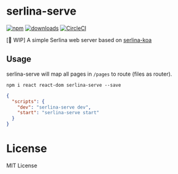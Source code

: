 # serlina-serve

[![npm](https://badgen.net/npm/v/serlina-serve)](https://npm.im/serlina-serve)
[![downloads](https://badgen.net/npm/dm/serlina-serve)](https://npm.im/serlina-serve)
[![CircleCI](https://circleci.com/gh/djyde/serlina.svg?style=shield)](https://circleci.com/gh/djyde/serlina)

[🚨 WIP] A simple Serlina web server based on [serlina-koa](../serlina-koa)

## Usage

serlina-serve will map all pages in `/pages` to route (files as router).

```
npm i react react-dom serlina-serve --save
```

```json
{
  "scripts": {
    "dev": "serlina-serve dev",
    "start": "serlina-serve start"
  }
}
```

# License

MIT License
